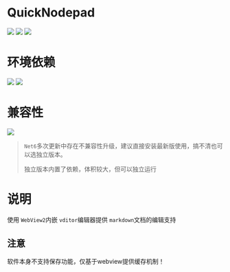 ﻿# QuickNodepad

![](https://img.shields.io/badge/language-WPF-red.svg)
![](https://img.shields.io/badge/license-MIT-green.svg)
![](https://img.shields.io/badge/version-V1.0.0.0.pre-blue.svg)

# 环境依赖

![](https://img.shields.io/badge/DoNet-6.X-pink.svg)
![](https://img.shields.io/badge/WebView2-pink.svg)

# 兼容性

![](https://img.shields.io/badge/win-10/11-blue.svg)

> `Net6`多次更新中存在不兼容性升级，建议直接安装最新版使用，搞不清也可以选独立版本。
>
> 独立版本内置了依赖，体积较大，但可以独立运行

# 说明

使用 `WebView2`内嵌 `vditor`编辑器提供 `markdown`文档的编辑支持

## 注意

软件本身不支持保存功能，仅基于webview提供缓存机制！